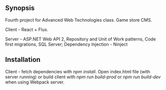 ## Synopsis

Fourth project for Advanced Web Technologies class. Game store CMS.

Client - React + Flux.

Server - ASP.NET Web API 2, Repository and Unit of Work patterns, Code first migrations, SQL Server; Dependency Injection - Ninject 

## Installation

Client - fetch dependencies with *npm install*. Open index.html file (with server running) or build client with *npm run build-prod* or *npm run build-dev* when using Webpack server.
